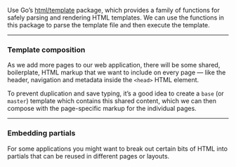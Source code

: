 Use Go’s [html/template](https://pkg.go.dev/html/template) package, which provides a family of functions for safely parsing and rendering HTML templates. We can use the functions in this package to parse the template file and then execute the template.

---
### Template composition
As we add more pages to our web application, there will be some shared, boilerplate, HTML markup that we want to include on every page — like the header, navigation and metadata inside the `<head>` HTML element.

To prevent duplication and save typing, it’s a good idea to create a `base` (or `master`) template which contains this shared content, which we can then compose with the page-specific markup for the individual pages.

---
### Embedding partials
For some applications you might want to break out certain bits of HTML into partials that can be reused in different pages or layouts.

